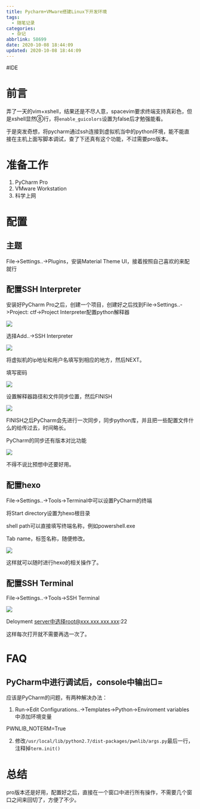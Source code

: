 ```yaml
---
title: Pycharm+VMware搭建Linux下开发环境
tags:
  - 随笔记录
categories:
  - 杂记
abbrlink: 58699
date: 2020-10-08 18:44:09
updated: 2020-10-08 18:44:09
---
```

#IDE 
# 前言

  

弄了一天的vim+xshell，结果还是不尽人意，spacevim要求终端支持真彩色，但是xshell显然⑧行，将`enable_guicolors`设置为false后才勉强能看。

  

于是突发奇想，将pycharm通过ssh连接到虚拟机当中的python环境，能不能直接在主机上面写脚本调试，查了下还真有这个功能，不过需要pro版本。

  

# 准备工作

  

1.  PyCharm Pro
2.  VMware Workstation
3.  科学上网

  

# 配置

  

## 主题

  

File->Settings..->Plugins，安装Material Theme UI，接着按照自己喜欢的来配就行

  

## 配置SSH Interpreter

  

安装好PyCharm Pro之后，创建一个项目，创建好之后找到File->Settings..->Project: ctf->Project Interpreter配置python解释器

  

![](https://cdn.nlark.com/yuque/0/2020/png/2658344/1602153037485-394af4f2-19fa-4fc5-bf3d-39ae5070cc1e.png)

  

选择Add..->SSH Interpreter

  

![](https://cdn.nlark.com/yuque/0/2020/png/2658344/1602153038413-b7c8f816-bc23-4b7d-8bd8-b942a9a3bc7a.png)

  

将虚拟机的ip地址和用户名填写到相应的地方，然后NEXT。

  

填写密码

  

![](https://cdn.nlark.com/yuque/0/2020/png/2658344/1602153037359-53ad4c7a-e476-4f78-a933-0c20d1a5599a.png)

  

设置解释器路径和文件同步位置，然后FINISH

  

![](https://cdn.nlark.com/yuque/0/2020/png/2658344/1602153037610-0c30b0ee-f187-4e09-b062-efe90dbd551b.png)

  

FINISH之后PyCharm会先进行一次同步，同步python库，并且把一些配置文件什么的给传过去，时间略长。

  

PyCharm的同步还有版本对比功能

  

![](https://cdn.nlark.com/yuque/0/2020/png/2658344/1602153039519-485d68c3-bdd4-4077-b6e2-803a96d51c72.png)

  

不得不说比预想中还要好用。

  

## 配置hexo

  

File->Settings..->Tools->Terminal中可以设置PyCharm的终端

  

将Start directory设置为hexo根目录

  

shell path可以直接填写终端名称，例如powershell.exe

  

Tab name，标签名称，随便修改。

  

![](https://cdn.nlark.com/yuque/0/2020/png/2658344/1602153037444-308883fb-4fa7-4e19-b28f-8dc1e5bc9836.png)

  

这样就可以随时进行hexo的相关操作了。

  

## 配置SSH Terminal

  

File->Settings..->Tools->SSH Terminal

  

![](https://cdn.nlark.com/yuque/0/2020/png/2658344/1602153037542-9d00c3ac-9446-4e4a-87fe-aabca5182ef0.png)

  

Deloyment server中选择root@xxx.xxx.xxx.xxx:22

  

这样每次打开就不需要再选一次了。

  

# FAQ

  

## PyCharm中进行调试后，console中输出□=

  

应该是PyCharm的问题，有两种解决办法：

  

1.  Run->Edit Configurations..->Templates->Python->Enviroment variables中添加环境变量

PWNLIB_NOTERM=True

2.  修改`/usr/local/lib/python2.7/dist-packages/pwnlib/args.py`最后一行，注释掉`term.init()`

  

# 总结

  

pro版本还是好用，配置好之后，直接在一个窗口中进行所有操作，不需要几个窗口之间来回切了，方便了不少。